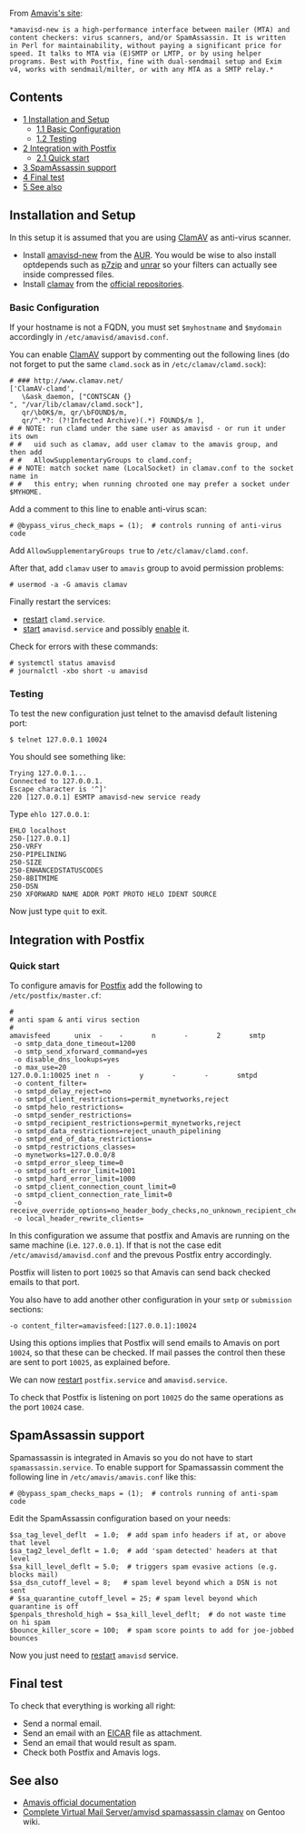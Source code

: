 From [Amavis's site](http://www.ijs.si/software/amavisd/):

	*amavisd-new is a high-performance interface between mailer (MTA) and content checkers: virus scanners, and/or SpamAssassin. It is written in Perl for maintainability, without paying a significant price for speed. It talks to MTA via (E)SMTP or LMTP, or by using helper programs. Best with Postfix, fine with dual-sendmail setup and Exim v4, works with sendmail/milter, or with any MTA as a SMTP relay.*

## Contents

*   [1 Installation and Setup](#Installation_and_Setup)
    *   [1.1 Basic Configuration](#Basic_Configuration)
    *   [1.2 Testing](#Testing)
*   [2 Integration with Postfix](#Integration_with_Postfix)
    *   [2.1 Quick start](#Quick_start)
*   [3 SpamAssassin support](#SpamAssassin_support)
*   [4 Final test](#Final_test)
*   [5 See also](#See_also)

## Installation and Setup

In this setup it is assumed that you are using [ClamAV](/index.php/ClamAV "ClamAV") as anti-virus scanner.

*   Install [amavisd-new](https://aur.archlinux.org/packages/amavisd-new/) from the [AUR](/index.php/AUR "AUR"). You would be wise to also install optdepends such as [p7zip](https://www.archlinux.org/packages/?name=p7zip) and [unrar](https://www.archlinux.org/packages/?name=unrar) so your filters can actually see inside compressed files.
*   Install [clamav](https://www.archlinux.org/packages/?name=clamav) from the [official repositories](/index.php/Official_repositories "Official repositories").

### Basic Configuration

If your hostname is not a FQDN, you must set `$myhostname` and `$mydomain` accordingly in `/etc/amavisd/amavisd.conf`.

You can enable [ClamAV](/index.php/ClamAV "ClamAV") support by commenting out the following lines (do not forget to put the same `clamd.sock` as in `/etc/clamav/clamd.sock`):

```
# ### http://www.clamav.net/
['ClamAV-clamd',
   \&ask_daemon, ["CONTSCAN {}
", "/var/lib/clamav/clamd.sock"],
   qr/\bOK$/m, qr/\bFOUND$/m,
   qr/^.*?: (?!Infected Archive)(.*) FOUND$/m ],
# # NOTE: run clamd under the same user as amavisd - or run it under its own
# #   uid such as clamav, add user clamav to the amavis group, and then add
# #   AllowSupplementaryGroups to clamd.conf;
# # NOTE: match socket name (LocalSocket) in clamav.conf to the socket name in
# #   this entry; when running chrooted one may prefer a socket under $MYHOME.

```

Add a comment to this line to enable anti-virus scan:

```
# @bypass_virus_check_maps = (1);  # controls running of anti-virus code

```

Add `AllowSupplementaryGroups true` to `/etc/clamav/clamd.conf`.

After that, add `clamav` user to `amavis` group to avoid permission problems:

```
# usermod -a -G amavis clamav

```

Finally restart the services:

*   [restart](/index.php/Restart "Restart") `clamd.service`.
*   [start](/index.php/Start "Start") `amavisd.service` and possibly [enable](/index.php/Enable "Enable") it.

Check for errors with these commands:

```
# systemctl status amavisd
# journalctl -xbo short -u amavisd

```

### Testing

To test the new configuration just telnet to the amavisd default listening port:

```
$ telnet 127.0.0.1 10024

```

You should see something like:

```
Trying 127.0.0.1...
Connected to 127.0.0.1.
Escape character is '^]'
220 [127.0.0.1] ESMTP amavisd-new service ready

```

Type `ehlo 127.0.0.1`:

```
EHLO localhost
250-[127.0.0.1]
250-VRFY
250-PIPELINING
250-SIZE
250-ENHANCEDSTATUSCODES
250-8BITMIME
250-DSN
250 XFORWARD NAME ADDR PORT PROTO HELO IDENT SOURCE

```

Now just type `quit` to exit.

## Integration with Postfix

### Quick start

To configure amavis for [Postfix](/index.php/Postfix "Postfix") add the following to `/etc/postfix/master.cf`:

```
#
# anti spam & anti virus section
#
amavisfeed      unix  -    -       n       -       2       smtp
 -o smtp_data_done_timeout=1200
 -o smtp_send_xforward_command=yes
 -o disable_dns_lookups=yes
 -o max_use=20
127.0.0.1:10025 inet n  -       y       -       -       smtpd
 -o content_filter=
 -o smtpd_delay_reject=no
 -o smtpd_client_restrictions=permit_mynetworks,reject
 -o smtpd_helo_restrictions=
 -o smtpd_sender_restrictions=
 -o smtpd_recipient_restrictions=permit_mynetworks,reject
 -o smtpd_data_restrictions=reject_unauth_pipelining
 -o smtpd_end_of_data_restrictions=
 -o smtpd_restrictions_classes=
 -o mynetworks=127.0.0.0/8
 -o smtpd_error_sleep_time=0
 -o smtpd_soft_error_limit=1001 
 -o smtpd_hard_error_limit=1000
 -o smtpd_client_connection_count_limit=0
 -o smtpd_client_connection_rate_limit=0
 -o receive_override_options=no_header_body_checks,no_unknown_recipient_checks,no_milters
 -o local_header_rewrite_clients=
```

In this configuration we assume that postfix and Amavis are running on the same machine (i.e. `127.0.0.1`). If that is not the case edit `/etc/amavisd/amavisd.conf` and the prevous Postfix entry accordingly.

Postfix will listen to port `10025` so that Amavis can send back checked emails to that port.

You also have to add another other configuration in your `smtp` or `submission` sections:

```
-o content_filter=amavisfeed:[127.0.0.1]:10024

```

Using this options implies that Postfix will send emails to Amavis on port `10024`, so that these can be checked. If mail passes the control then these are sent to port `10025`, as explained before.

We can now [restart](/index.php/Restart "Restart") `postfix.service` and `amavisd.service`.

To check that Postfix is listening on port `10025` do the same operations as the port `10024` case.

## SpamAssassin support

Spamassassin is integrated in Amavis so you do not have to start `spamassassin.service`. To enable support for Spamassassin comment the following line in `/etc/amavis/amavis.conf` like this:

```
# @bypass_spam_checks_maps = (1);  # controls running of anti-spam code

```

Edit the SpamAssassin configuration based on your needs:

```
$sa_tag_level_deflt  = 1.0;  # add spam info headers if at, or above that level
$sa_tag2_level_deflt = 1.0;  # add 'spam detected' headers at that level
$sa_kill_level_deflt = 5.0;  # triggers spam evasive actions (e.g. blocks mail)
$sa_dsn_cutoff_level = 8;   # spam level beyond which a DSN is not sent
# $sa_quarantine_cutoff_level = 25; # spam level beyond which quarantine is off
$penpals_threshold_high = $sa_kill_level_deflt;  # do not waste time on hi spam
$bounce_killer_score = 100;  # spam score points to add for joe-jobbed bounces
```

Now you just need to [restart](/index.php/Restart "Restart") `amavisd` service.

## Final test

To check that everything is working all right:

*   Send a normal email.
*   Send an email with an [EICAR](http://www.eicar.org/86-0-Intended-use.html) file as attachment.
*   Send an email that would result as spam.
*   Check both Postfix and Amavis logs.

## See also

*   [Amavis official documentation](http://www.ijs.si/software/amavisd/README.postfix.html)
*   [Complete Virtual Mail Server/amvisd spamassassin clamav](https://wiki.gentoo.org/wiki/Complete_Virtual_Mail_Server/amvisd_spamassassin_clamav) on Gentoo wiki.